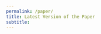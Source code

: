 ```yaml
---
permalink: /paper/
title: Latest Version of the Paper
subtitle: 
---
```


<object data="/paper/Social_Interactions_SMDP_ICRA_Paper_v1.0.pdf" type="application/pdf" width="100%" height="100%"> 
</object>
